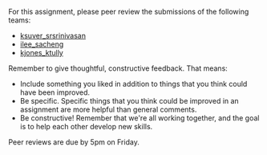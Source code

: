For this assignment, please peer review the submissions of the following teams:
* [ksuver_srsrinivasan](https://github.com/hmc-cs70-fall2015/Homework-8_ksuver_srsrinivasan/issues/1)
* [ilee_sacheng](https://github.com/hmc-cs70-fall2015/Homework-8_ilee_sacheng/issues/1)
* [kjones_ktully](https://github.com/hmc-cs70-fall2015/Homework-8_kjones_ktully/issues/1)

Remember to give thoughtful, constructive feedback. That means:
* Include something you liked in addition to things that you think could have been improved.
* Be specific. Specific things that you think could be improved in an assignment are more helpful than general comments.
* Be constructive! Remember that we're all working together, and the goal is to help each other develop new skills. 

Peer reviews are due by 5pm on Friday.
